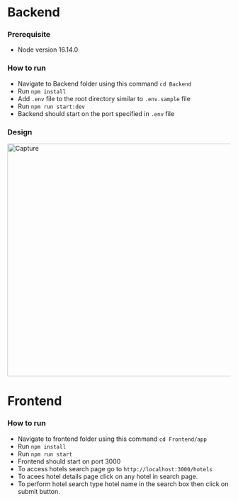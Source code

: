 # Backend

### Prerequisite
- Node version 16.14.0
### How to run
- Navigate to Backend folder using this command `cd Backend`
- Run `npm install`
- Add `.env` file to the root directory similar to `.env.sample` file
- Run `npm run start:dev`
- Backend should start on the port specified in `.env` file
### Design
<img width="526" alt="Capture" src="https://user-images.githubusercontent.com/34250472/218546873-602a704d-ad8e-45fa-9b56-3c16324d8dba.PNG">



# Frontend
### How to run
- Navigate to frontend folder using this command `cd Frontend/app`
- Run `npm install`
- Run `npm run start`
- Frontend should start on port 3000
- To access hotels search page go to `http://localhost:3000/hotels`
- To acees hotel details page click on any hotel in search page.
- To perform hotel search type hotel name in the search box then click on submit button.

